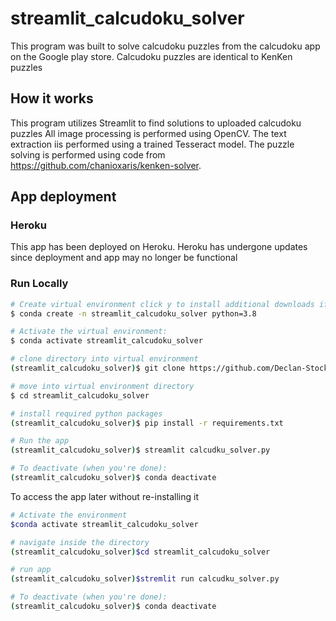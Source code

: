 # streamlit_calcudoku_solver

This program was built to solve calcudoku puzzles from the calcudoku app on the Google play store.
Calcudoku puzzles are identical to KenKen puzzles

## How it works
This program utilizes Streamlit to find solutions to uploaded calcudoku puzzles
All image processing is performed using OpenCV. 
The text extraction iis performed using a trained Tesseract model.
The puzzle solving is performed using code from https://github.com/chanioxaris/kenken-solver.


## App deployment

### Heroku
This app has been deployed on Heroku. Heroku has undergone updates since deployment and app may no longer be functional

### Run Locally
```bash
# Create virtual environment click y to install additional downloads if required
$ conda create -n streamlit_calcudoku_solver python=3.8

# Activate the virtual environment:
$ conda activate streamlit_calcudoku_solver

# clone directory into virtual environment
(streamlit_calcudoku_solver)$ git clone https://github.com/Declan-Stockdale/streamlit_calcudoku_solver.git

# move into virtual environment directory
$ cd streamlit_calcudoku_solver

# install required python packages
(streamlit_calcudoku_solver)$ pip install -r requirements.txt

# Run the app
(streamlit_calcudoku_solver)$ streamlit calcudku_solver.py

# To deactivate (when you're done):
(streamlit_calcudoku_solver)$ conda deactivate
```

To access the app later without re-installing it

```bash
# Activate the environment
$conda activate streamlit_calcudoku_solver

# navigate inside the directory
(streamlit_calcudoku_solver)$cd streamlit_calcudoku_solver

# run app
(streamlit_calcudoku_solver)$stremlit run calcudku_solver.py

# To deactivate (when you're done):
(streamlit_calcudoku_solver)$ conda deactivate
```

